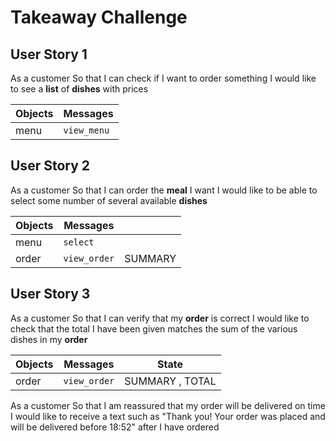 # Takeaway Challenge

## User Story 1

As a customer
So that I can check if I want to order something
I would like to see a **list** of **dishes** with prices

| Objects | Messages   |
| ------- | ---------- |
| menu    | `view_menu` |

## User Story 2
As a customer
So that I can order the **meal** I want
I would like to be able to select some number of several available **dishes**

| Objects | Messages         |         |
| ------- | ---------------- | ------- |
| menu    | `select`         |         |
| order   | `view_order`     | SUMMARY |

## User Story 3
As a customer
So that I can verify that my **order** is correct
I would like to check that the total I have been given matches the sum of the various dishes in my **order**

| Objects | Messages     | State           |
| ------- | ------------ | --------------- |
| order   | `view_order` | SUMMARY , TOTAL | 

As a customer
So that I am reassured that my order will be delivered on time
I would like to receive a text such as "Thank you! Your order was placed and will be delivered before 18:52" after I have ordered



